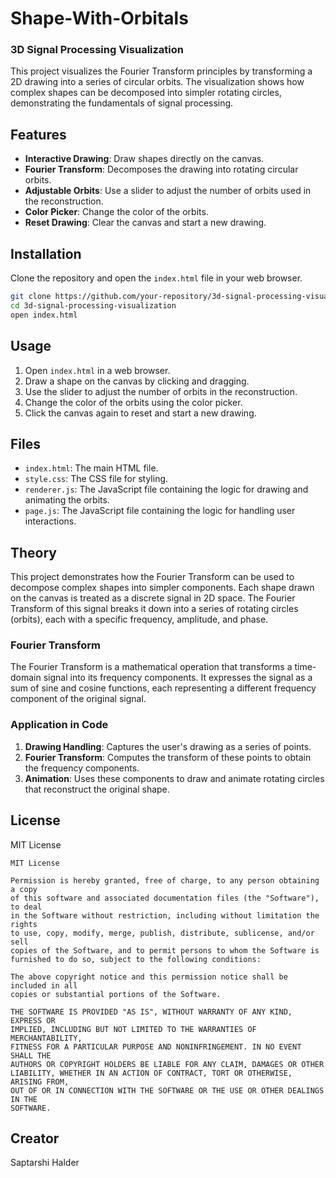 # Shape-With-Orbitals


### 3D Signal Processing Visualization

This project visualizes the Fourier Transform principles by transforming a 2D drawing into a series of circular orbits. The visualization shows how complex shapes can be decomposed into simpler rotating circles, demonstrating the fundamentals of signal processing.

## Features

- **Interactive Drawing**: Draw shapes directly on the canvas.
- **Fourier Transform**: Decomposes the drawing into rotating circular orbits.
- **Adjustable Orbits**: Use a slider to adjust the number of orbits used in the reconstruction.
- **Color Picker**: Change the color of the orbits.
- **Reset Drawing**: Clear the canvas and start a new drawing.

## Installation

Clone the repository and open the `index.html` file in your web browser.

```bash
git clone https://github.com/your-repository/3d-signal-processing-visualization.git
cd 3d-signal-processing-visualization
open index.html
```

## Usage

1. Open `index.html` in a web browser.
2. Draw a shape on the canvas by clicking and dragging.
3. Use the slider to adjust the number of orbits in the reconstruction.
4. Change the color of the orbits using the color picker.
5. Click the canvas again to reset and start a new drawing.

## Files

- `index.html`: The main HTML file.
- `style.css`: The CSS file for styling.
- `renderer.js`: The JavaScript file containing the logic for drawing and animating the orbits.
- `page.js`: The JavaScript file containing the logic for handling user interactions.

## Theory

This project demonstrates how the Fourier Transform can be used to decompose complex shapes into simpler components. Each shape drawn on the canvas is treated as a discrete signal in 2D space. The Fourier Transform of this signal breaks it down into a series of rotating circles (orbits), each with a specific frequency, amplitude, and phase.

### Fourier Transform

The Fourier Transform is a mathematical operation that transforms a time-domain signal into its frequency components. It expresses the signal as a sum of sine and cosine functions, each representing a different frequency component of the original signal.

### Application in Code

1. **Drawing Handling**: Captures the user's drawing as a series of points.
2. **Fourier Transform**: Computes the transform of these points to obtain the frequency components.
3. **Animation**: Uses these components to draw and animate rotating circles that reconstruct the original shape.

## License

MIT License

```
MIT License

Permission is hereby granted, free of charge, to any person obtaining a copy
of this software and associated documentation files (the "Software"), to deal
in the Software without restriction, including without limitation the rights
to use, copy, modify, merge, publish, distribute, sublicense, and/or sell
copies of the Software, and to permit persons to whom the Software is
furnished to do so, subject to the following conditions:

The above copyright notice and this permission notice shall be included in all
copies or substantial portions of the Software.

THE SOFTWARE IS PROVIDED "AS IS", WITHOUT WARRANTY OF ANY KIND, EXPRESS OR
IMPLIED, INCLUDING BUT NOT LIMITED TO THE WARRANTIES OF MERCHANTABILITY,
FITNESS FOR A PARTICULAR PURPOSE AND NONINFRINGEMENT. IN NO EVENT SHALL THE
AUTHORS OR COPYRIGHT HOLDERS BE LIABLE FOR ANY CLAIM, DAMAGES OR OTHER
LIABILITY, WHETHER IN AN ACTION OF CONTRACT, TORT OR OTHERWISE, ARISING FROM,
OUT OF OR IN CONNECTION WITH THE SOFTWARE OR THE USE OR OTHER DEALINGS IN THE
SOFTWARE.
```

## Creator

Saptarshi Halder

